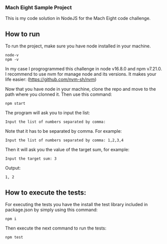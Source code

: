 ### Mach Eight Sample Project

This is my code solution in NodeJS for the Mach Eight code challenge.

## How to run
To run the project, make sure you have node installed in your machine.
```
node-v
npm -v
```

In my case I progrogrammed this challenge in node v16.8.0 and npm v7.21.0.
I recommend to use nvm for manage node and its versions. It makes your life easier:
(https://github.com/nvm-sh/nvm)

Now that you have node in your machine, clone the repo and move to the path where you clonned it. Then use this command: 

```
npm start
```

The program will ask you to input the list:

```
Input the list of numbers separated by comma: 
```

Note that it has to be separated by comma. For example:

```
Input the list of numbers separated by comma: 1,2,3,4
```

Then it will ask you the value of the target sum, for example:

```
Input the target sum: 3
```

Output: 
```
1, 2
```

## How to execute the tests:
For executing the tests you have the install the test library included in package.json by simply using this command:

```
npm i
```

Then execute the next command to run the tests:

```
npm test
```
